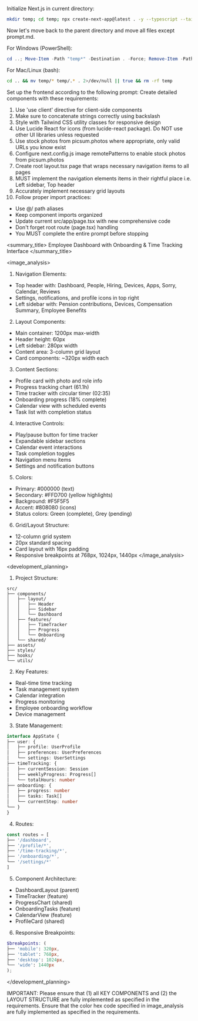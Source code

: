 Initialize Next.js in current directory:
```bash
mkdir temp; cd temp; npx create-next-app@latest . -y --typescript --tailwind --eslint --app --use-npm --src-dir --import-alias "@/*" -no --turbo
```

Now let's move back to the parent directory and move all files except prompt.md.

For Windows (PowerShell):
```powershell
cd ..; Move-Item -Path "temp*" -Destination . -Force; Remove-Item -Path "temp" -Recurse -Force
```

For Mac/Linux (bash):
```bash
cd .. && mv temp/* temp/.* . 2>/dev/null || true && rm -rf temp
```

Set up the frontend according to the following prompt:
<frontend-prompt>
Create detailed components with these requirements:
1. Use 'use client' directive for client-side components
2. Make sure to concatenate strings correctly using backslash
3. Style with Tailwind CSS utility classes for responsive design
4. Use Lucide React for icons (from lucide-react package). Do NOT use other UI libraries unless requested
5. Use stock photos from picsum.photos where appropriate, only valid URLs you know exist
6. Configure next.config.js image remotePatterns to enable stock photos from picsum.photos
7. Create root layout.tsx page that wraps necessary navigation items to all pages
8. MUST implement the navigation elements items in their rightful place i.e. Left sidebar, Top header
9. Accurately implement necessary grid layouts
10. Follow proper import practices:
   - Use @/ path aliases
   - Keep component imports organized
   - Update current src/app/page.tsx with new comprehensive code
   - Don't forget root route (page.tsx) handling
   - You MUST complete the entire prompt before stopping

<summary_title>
Employee Dashboard with Onboarding & Time Tracking Interface
</summary_title>

<image_analysis>

1. Navigation Elements:
- Top header with: Dashboard, People, Hiring, Devices, Apps, Sorry, Calendar, Reviews
- Settings, notifications, and profile icons in top right
- Left sidebar with: Pension contributions, Devices, Compensation Summary, Employee Benefits


2. Layout Components:
- Main container: 1200px max-width
- Header height: 60px
- Left sidebar: 280px width
- Content area: 3-column grid layout
- Card components: ~320px width each


3. Content Sections:
- Profile card with photo and role info
- Progress tracking chart (61.1h)
- Time tracker with circular timer (02:35)
- Onboarding progress (18% complete)
- Calendar view with scheduled events
- Task list with completion status


4. Interactive Controls:
- Play/pause button for time tracker
- Expandable sidebar sections
- Calendar event interactions
- Task completion toggles
- Navigation menu items
- Settings and notification buttons


5. Colors:
- Primary: #000000 (text)
- Secondary: #FFD700 (yellow highlights)
- Background: #F5F5F5
- Accent: #808080 (icons)
- Status colors: Green (complete), Grey (pending)


6. Grid/Layout Structure:
- 12-column grid system
- 20px standard spacing
- Card layout with 16px padding
- Responsive breakpoints at 768px, 1024px, 1440px
</image_analysis>

<development_planning>

1. Project Structure:
```
src/
├── components/
│   ├── layout/
│   │   ├── Header
│   │   ├── Sidebar
│   │   └── Dashboard
│   ├── features/
│   │   ├── TimeTracker
│   │   ├── Progress
│   │   └── Onboarding
│   └── shared/
├── assets/
├── styles/
├── hooks/
└── utils/
```


2. Key Features:
- Real-time time tracking
- Task management system
- Calendar integration
- Progress monitoring
- Employee onboarding workflow
- Device management


3. State Management:
```typescript
interface AppState {
├── user: {
│   ├── profile: UserProfile
│   ├── preferences: UserPreferences
│   └── settings: UserSettings
├── timeTracking: {
│   ├── currentSession: Session
│   ├── weeklyProgress: Progress[]
│   └── totalHours: number
├── onboarding: {
│   ├── progress: number
│   ├── tasks: Task[]
│   └── currentStep: number
└── }
}
```


4. Routes:
```typescript
const routes = [
├── '/dashboard',
├── '/profile/*',
├── '/time-tracking/*',
├── '/onboarding/*',
└── '/settings/*'
]
```


5. Component Architecture:
- DashboardLayout (parent)
- TimeTracker (feature)
- ProgressChart (shared)
- OnboardingTasks (feature)
- CalendarView (feature)
- ProfileCard (shared)


6. Responsive Breakpoints:
```scss
$breakpoints: (
├── 'mobile': 320px,
├── 'tablet': 768px,
├── 'desktop': 1024px,
└── 'wide': 1440px
);
```
</development_planning>
</frontend-prompt>

IMPORTANT: Please ensure that (1) all KEY COMPONENTS and (2) the LAYOUT STRUCTURE are fully implemented as specified in the requirements. Ensure that the color hex code specified in image_analysis are fully implemented as specified in the requirements.